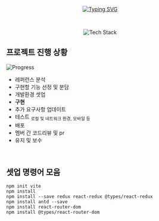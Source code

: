 <p align="center">
<a href="https://git.io/typing-svg"><img src="https://readme-typing-svg.herokuapp.com?font=Nanum+Pen+Script&size=75&duration=3000&pause=3000&color=D4AF37&center=true&vCenter=true&width=1000&height=100&lines=%ED%82%B9%EB%B0%9B%EB%8A%94+%EC%9D%B8%EC%8A%A4%ED%83%80%EA%B7%B8%EB%9E%A8%2C+Kingstagram" alt="Typing SVG" /></a>
</p>

</br>

<p align="center">
<img src="https://github.com/GoldKing9/kingstagram_frontend/assets/47032054/ed8a158a-d783-420e-9184-3cd45a990f23" alt="Tech Stack"/>
</p>

## 프로젝트 진행 상황
![Progress](https://progress-bar.dev/30/?title=Frontendㅤ&width=400&color=D4AF37)
* 레퍼런스 분석
* 구현할 기능 선정 및 분담
* 개발환경 셋업
* **구현**
* 추가 요구사항 업데이트
* 테스트 <sub>로컬 및 네트워크 환경, 모바일 등</sub>
* 배포
* 멤버 간 코드리뷰 및 pr
* 유지 및 보수

</br>

## 셋업 명령어 모음
`npm init vite`  
`npm install`  
`npm install --save redux react-redux @types/react-redux`  
`npm install antd --save`  
`npm install react-router-dom`  
`npm install @types/react-router-dom`  
